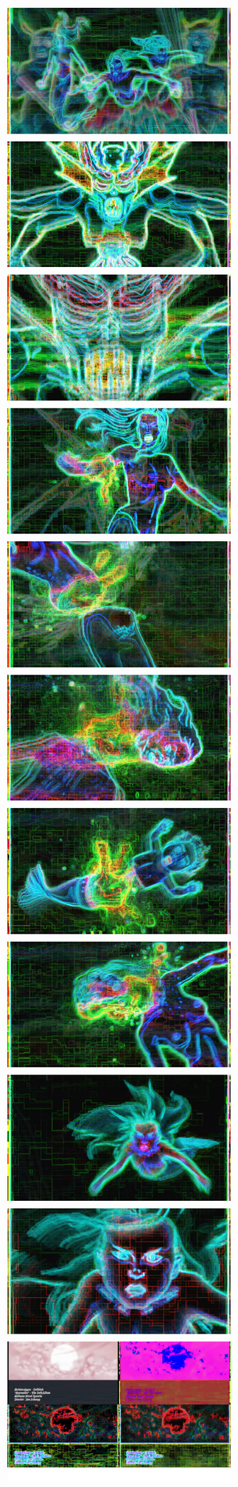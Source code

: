 ![](/art/images/2018-05-04/out-2018-05-04-21-57-07-503.png?raw=true)

![](/art/images/2018-05-04/out-2018-05-04-21-57-33-711.png?raw=true)

![](/art/images/2018-05-04/out-2018-05-04-21-57-37-728.png?raw=true)

![](/art/images/2018-05-04/out-2018-05-04-21-58-19-168.png?raw=true)

![](/art/images/2018-05-04/out-2018-05-04-21-58-21-918.png?raw=true)

![](/art/images/2018-05-04/out-2018-05-04-21-58-23-852.png?raw=true)

![](/art/images/2018-05-04/out-2018-05-04-21-58-26-984.png?raw=true)

![](/art/images/2018-05-04/out-2018-05-04-21-58-28-520.png?raw=true)

![](/art/images/2018-05-04/out-2018-05-04-21-58-33-971.png?raw=true)

![](/art/images/2018-05-04/out-2018-05-04-21-58-39-035.png?raw=true)

![](/art/images/2018-05-04/out-2018-05-04-22-27-08-550.png?raw=true)

